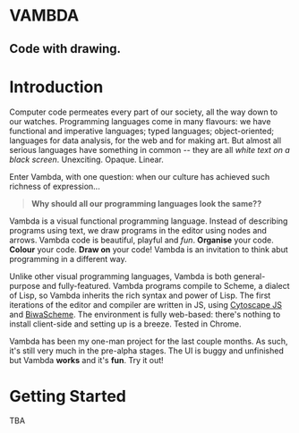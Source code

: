 # VAMBDA
## Code with drawing.

# Introduction

Computer code permeates every part of our society, all the way down to our watches. Programming languages come in many flavours: we have functional and imperative languages; typed languages; object-oriented; languages for data analysis, for the web and for making art. But almost all serious languages have something in common -- they are all _white text on a black screen_. Unexciting. Opaque. Linear.

Enter Vambda, with one question: when our culture has achieved such richness of expression...
>__Why should all our programming languages look the same??__

Vambda is a visual functional programming language. Instead of describing programs using text, we draw programs in the editor using nodes and arrows. Vambda code is beautiful, playful and _fun_. __Organise__ your code. __Colour__ your code. __Draw on__ your code! Vambda is an invitation to think abut programming in a different way.

Unlike other visual programming languages, Vambda is both general-purpose and fully-featured. Vambda programs compile to Scheme, a dialect of Lisp, so Vambda inherits the rich syntax and power of Lisp. The first iterations of the editor and compiler are written in JS, using [Cytoscape JS](http://js.cytoscape.org/ ) and [BiwaScheme](http://www.biwascheme.org/). The environment is fully web-based: there's nothing to install client-side and setting up is a breeze. Tested in Chrome.

Vambda has been my one-man project for the last couple months. As such, it's still very much in the pre-alpha stages. The UI is buggy and unfinished but Vambda __works__ and it's __fun__. Try it out!

# Getting Started

TBA
